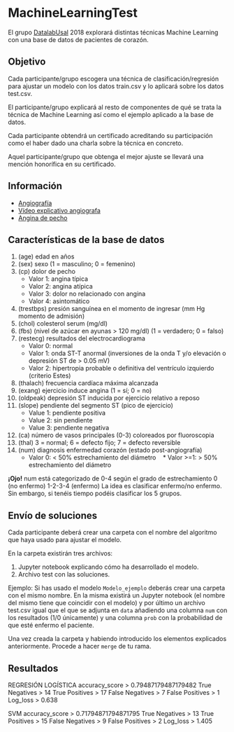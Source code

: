 # MachineLearningTest

El grupo [DatalabUsal](http://medialab.usal.es/datalab) 2018 explorará distintas técnicas Machine Learning con una base de datos de pacientes de corazón.

## Objetivo

Cada participante/grupo escogera una técnica de clasificación/regresión para ajustar un modelo con los datos train.csv y lo aplicará sobre los datos test.csv.

El participante/grupo explicará al resto de componentes de qué se trata la técnica de Machine Learning así como el ejemplo aplicado a la base de datos.

Cada participante obtendrá un certificado acreditando su participación como el haber dado una charla sobre la técnica en concreto.

Aquel participante/grupo que obtenga el mejor ajuste se llevará una mención honorífica en su certificado.

## Información

* [Angiografía](https://www.wikiwand.com/es/Angiograf%C3%ADa)
* [Vídeo explicativo angiografa](https://www.youtube.com/watch?v=EkAA9lRGgl4)
* [Angina de pecho](https://www.wikiwand.com/es/Angina_de_pecho)

## Características de la base de datos

1. (age) edad en años
2. (sex) sexo (1 = masculino; 0 = femenino)
3. (cp) dolor de pecho
    * Valor 1: angina típica
    * Valor 2: angina atípica
    * Valor 3: dolor no relacionado con angina
    * Valor 4: asintomático
4. (trestbps) presión sanguínea en el momento de ingresar (mm Hg momento de admisión)
5. (chol) colesterol serum (mg/dl)
6. (fbs) (nivel de azúcar en ayunas > 120 mg/dl)  (1 = verdadero; 0 = falso) 
7. (restecg) resultados del electrocardiograma
    * Valor 0: normal
    * Valor 1: onda ST-T anormal (inversiones de la onda T y/o elevación o depresión ST de > 0.05 mV)
    * Valor 2: hipertropia probable o definitiva del ventrículo izquierdo (criterio Estes)
8. (thalach) frecuencia cardíaca máxima alcanzada
9. (exang) ejercicio induce angina (1 = sí; 0 = no)
10. (oldpeak) depresión ST inducida por ejercicio relativo a reposo
11. (slope) pendiente del segmento ST (pico de ejercicio)
    * Value 1: pendiente positiva
    * Value 2: sin pendiente
    * Value 3: pendiente negativa
12. (ca) número de vasos principales (0-3) coloreados por fluoroscopia       
13. (thal) 3 = normal; 6 = defecto fijo; 7 = defecto reversible
14. (num) diagnosis enfermedad corazón (estado post-angiografía)
    * Valor 0: < 50% estrechamiento del diámetro
    * Valor >=1: > 50% estrechamiento del diámetro
    
**¡Ojo!** num está categorizado de 0-4 según el grado de estrechamiento 0 (no enfermo) 1-2-3-4 (enfermo)
La idea es clasificar enfermo/no enfermo. Sin embargo, si tenéis tiempo podéis clasificar los 5 grupos.
		
## Envío de soluciones

Cada participante deberá crear una carpeta con el nombre del algoritmo que haya usado para ajustar el modelo.

En la carpeta existirán tres archivos:

1. Jupyter notebook explicando cómo ha desarrollado el modelo.
2. Archivo test con las soluciones.

Ejemplo: Si has usado el modelo ``Modelo_ejemplo`` deberás crear una carpeta con el mismo nombre. En la misma existirá un Jupyter notebook (el nombre del mismo tiene que coincidir con el modelo) y por último un archivo test.csv igual que el que se adjunta en ``data`` añadiendo una columna ``num`` con los resultados (1/0 únicamente) y una columna ``prob`` con la probabilidad de que esté enfermo el paciente.

Una vez creada la carpeta y habiendo introducido los elementos explicados anteriormente. Procede a hacer ``merge`` de tu rama.

## Resultados

REGRESIÓN LOGÍSTICA
accuracy_score > 0.79487179487179482
True Negatives > 14
True Positives > 17
False Negatives > 7
False Positives > 1
Log_loss > 0.638

SVM
accuracy_score > 0.71794871794871795
True Negatives > 13
True Positives > 15
False Negatives > 9
False Positives > 2
Log_loss > 1.405
